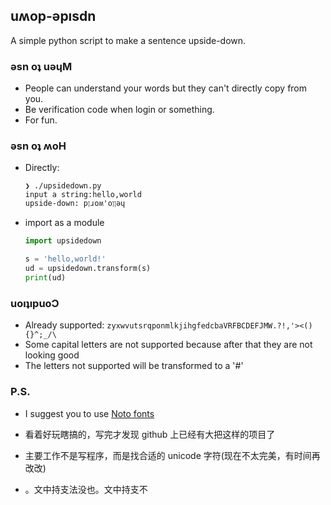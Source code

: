## uʍop-ǝpısdn

A simple python script to make a sentence upside-down.

### ǝsn oʇ uǝɥM

- People can understand your words but they can't directly copy from you.
- Be verification code when login or something.
- For fun.

### ǝsn oʇ ʍoH

- Directly:

  ```
  ❯ ./upsidedown.py
  input a string:hello,world
  upside-down: pןɹoʍ'oןןǝɥ
  ```

- import as a module

  ```python
  import upsidedown

  s = 'hello,world!'
  ud = upsidedown.transform(s)
  print(ud)
  ```

### uoıʇıpuoƆ

- Already supported: `zyxwvutsrqponmlkjihgfedcbaVRFBCDEFJMW.?!,'><(){}^;_/\`
- Some capital letters are not supported because after that they are not looking good
- The letters not supported will be transformed to a '#'

### P.S.

- I suggest you to use [Noto fonts](https://www.google.com/get/noto/)

- 看着好玩瞎搞的，写完才发现 github 上已经有大把这样的项目了

- 主要工作不是写程序，而是找合适的 unicode 字符(现在不太完美，有时间再改改)

- 。文中持支法没也。文中持支不
